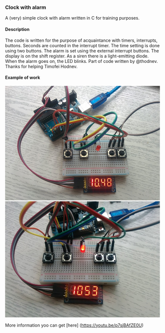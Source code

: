 ### Clock with alarm
A (very) simple clock with alarm written in C for training purposes.

#### Description
The code is written for the purpose of acquaintance with timers, interrupts, buttons. Seconds are counted in the interrupt timer.
The time setting is done using two buttons. The alarm is set using the external interrupt buttons. The display is on the shift register. As a siren there is a light-emitting diode. When the alarm goes on, the LED blinks.
Part of code written by @thodnev. Thanks for helping  Timofei Hodnev. 

#### Example of work
![Example 1](https://github.com/SVS97/Cloks/blob/master/Example1.jpg)
![Example 2](https://github.com/SVS97/Cloks/blob/master/Example2.jpg)

More information yoo can get [here] (https://youtu.be/p7sjBAfZE0U)